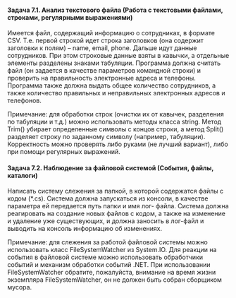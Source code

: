 <h4>Задача 7.1. Анализ текстового файла (Работа с текстовыми файлами, строками, регулярными выражениями)</h4>
<p>Имеется файл, содержащий информацию о сотрудниках, в формате CSV. Т.е. первой строкой идет строка заголовков (она содержит заголовки к полям) – name, email, phone. Дальше идут данные сотрудников. При этом строковые данные взяты в кавычки, а отдельные элементы разделены знаками табуляции.
Программа должна считать файл (он задается в качестве параметров командной строки) и проверить на правильность электронные адреса и телефоны. Программа также должна выдать общее количество сотрудников, а также количество правильных и неправильных электронных адресов и телефонов.
<p>Примечание: для обработки строк (очистки их от кавычек, разделения по табуляции и т.д.) можно использовать методы класса string. Метод Trim() убирает определенные символы с концов строки, а метод Split() разделяет строку по заданному символу (например, табуляции). Корректность можно проверять либо руками (не лучший вариант), либо при помощи регулярных выражений.
<h4>Задача 7.2. Наблюдение за файловой системой (События, файлы, каталоги)</h4>
<p>Написать систему слежения за папкой, в которой содержатся файлы с кодом (*.cs). Система должна запускаться из консоли, в качестве параметра ей передается путь папки и имя лог- файла. Система должна реагировать на создание новых файлов с кодом, а также на изменение и удаление уже существующих, и должна заносить в лог-файл и выводить на консоль информацию об изменениях. 
<p>Примечание: для слежения за работой файловой системы можно использовать класс FileSystemWatcher из System.IO. Для реакции на события в файловой системе можно использовать обработчики событий и механизм обработки событий .NET. При использовании FileSystemWatcher обратите, пожалуйста, внимание на время жизни экземпляра FileSystemWatcher, он не должен быть собран сборщиком мусора.
